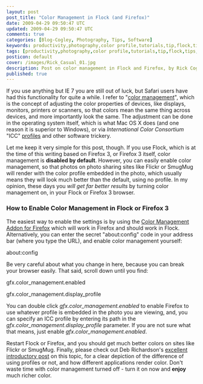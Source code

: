 ```yaml
---           
layout: post
post_title: "Color Management in Flock (and Firefox)"
date: 2009-04-29 09:50:47 UTC
updated: 2009-04-29 09:50:47 UTC
comments: true
categories: [Blog-Cogley, Photography, Tips, Software]
keywords: productivity,photography,color profile,tutorials,tip,flock,tips,software,tutorial,icc,Firefox
tags: [productivity,photography,color profile,tutorials,tip,flock,tips,software,tutorial,icc,Firefox]
posticon: default
cover: /images/Rick_Casual_01.jpg
description: Post on color management in Flock and Firefox, by Rick Cogley. 
published: true
---
```


If you use anything but IE 7 you are still out of luck, but Safari users have had this functionality for quite a while. I refer to "[color management](http://en.wikipedia.org/wiki/Color_management)", which is the concept of adjusting the color properties of devices, like displays, monitors, printers or scanners, so that colors mean the same thing across devices, and more importantly look the same. The adjustment can be done in the operating system itself, which is what Mac OS X does (and one reason it is superior to Windows), or via _International Color Consortium_ "ICC" [profiles](http://en.wikipedia.org/wiki/ICC_profile) and other software trickery. 


Let me keep it very simple for this post, though. If you use Flock, which is at the time of this writing based on Firefox 3, or Firefox 3 itself, color management is **disabled by default**. However, you can easily enable color management, so that photos on photo sharing sites like Flickr or SmugMug will render with the color profile embedded in the photo, which usually means they will look much better than the default, using no profile. In my opinion, these days you _will get far better results_ by turning color management on, in your Flock or Firefox 3 browser. 


### How to Enable Color Management in Flock or Firefox 3



The easiest way to enable the settings is by using the [Color Management Addon for Firefox](https://addons.mozilla.org/en-US/firefox/addon/6891) which will work in Firefox and should work in Flock. Alternatively, you can enter the secret "about:config" code in your address bar (where you type the URL), and enable color management yourself:  


about:config


Be very careful about what you change in here, because you can break your browser easily. That said, scroll down until you find: 


gfx.color_management.enabled 


gfx.color_management.display_profile


You can double click _gfx.color_management.enabled_ to enable Firefox to use whatever profile is embedded in the photo you are viewing, and, you can specify an ICC profile by entering its path in the _gfx.color_management.display_profile_ parameter. If you are not sure what that means, just enable _gfx.color_management.enabled_. 


Restart Flock or Firefox, and you should get much better colors on sites like Flickr or SmugMug. Finally, please check out Deb Richardson's [excellent introductory post](http://www.dria.org/wordpress/archives/2008/04/29/633/) on this topic, for a clear depiction of the difference of using profiles or not, and how different applications render color. Don't waste time with color management turned off - turn it on now and **enjoy** much richer color. 

